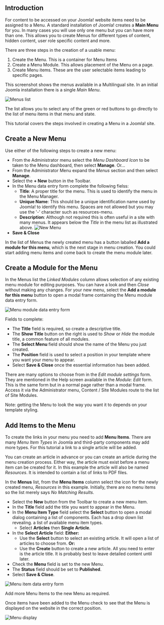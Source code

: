 <!-- Filename: J4.x:Adding_a_New_Menu / Display title: Adding a New Menu -->

## Introduction

For content to be accessed on your Joomla! website items need to be
assigned to a Menu. A standard installation of Joomla! creates a **Main
Menu** for you. In many cases you will use only one menu but you can
have more than one. This allows you to create Menus for different types
of content, hidden content, user role specific content and more.

There are three steps in the creation of a usable menu:

1. Create the Menu. This is a container for Menu Items
2. Create a Menu Module. This allows placement of the Menu on a page.
3. Create Menu items. These are the user selectable items leading to specific
pages.

This screenshot shows the menus available in a Multilingual site. In an
initial Joomla installation there is a single *Main Menu*.

![Menus list](../../../en/images/menus/menus-manage.png)

The list allows you to select any of the green or red buttons to go directly
to the list of menu items in that menu and state.

This tutorial covers the steps involved in creating a Menu in a Joomla! site.

## Create a New Menu

Use either of the following steps to create a new menu:

- From the Administrator menu select the *Menu Dashboard Icon* to be taken
to the Menu dashboard, then select **Manage**. Or...
- From the Administrator Menu expand the *Menus* section and then select
**Manage**.
- Select the  **+ New** button in the Toolbar.
- In the Menu data entry form complete the following fielss:
  - **Title**: A proper title for the menu. This is used to identify the
menu in the Menu Manager.
  - **Unique Name**: This should be a unique identification name used by
Joomla! to identify this menu. Spaces are not allowed but you may use
the '-' character such as resources-menu.
  - **Description**: Although not required this is often useful in a site with
    many menus. It appears below the *Title* in the menu list as illustrated
    above.
![New Menu](../../../en/images/menus/menus-new.png)
- **Save & Close**

In the list of Menus the newly created menu has a button laballed **Add a
module for this menu**, which is the next stage in menu creation. You could
start adding menu items and come back to create the menu module later.

## Create a Module for the Menu

In the Menus list the *Linked Modules* column allows selection of any existing
menu module for editing purposes. You can have a look and then *Close* without
making any changes. For your new menu, select the **Add a module for this menu**
button to open a modal frame containing the Menu module data entry form.

![Menu module data entry form](../../../en/images/menus/menus-module.png)

Fields to complete:

* The **Title** field is required, so create a descriptive title.
* The **Show Title** button on the right is used to *Show* or *Hide* the module
title, a common feature of all modules.
* The **Select Menu** field should show the name of the Menu you just created.
* The **Position** field is used to select a position in your template where
you want your menu to appear.
* Select **Save & Close** once the essential information has been added.

There are many options to choose from in the *Edit module settings* form. They
are mentioned in the Help screen available in the *Module: Edit* form. This is
the same form but in a normal page rather than a modal frame. Access it via the
Administrator menu, Content / Site Modules route to the list of Site Modules.

Note: getting the Menu to look the way you want it to depends on your template
styling.

## Add Items to the Menu

To create the links in your menu you need to add **Menu Items**. There are many
*Menu Item Types* in Joomla and third-party components may add more types. For
this tutorial a link to a single article will be added.

You can create an article in advance or you can create an article during the
menu creation process. Either way, the article must exist before a menu item
can be created for it. In this example the article will also be named
*Resources*. It is intended to contain a list of links to PDF files.

In the **Menus** list, from the **Menu Items** column select the icon for the
newly created menu, *Resources* in this example. Initially, there are no menu
items so the list merely says *No Matching Results*.

- Select the **New** button from the Toolbar to create a new menu item.
- In the **Title** field add the title you want to appear in the Menu.
- In the **Menu Item Type** field select the **Select** button to open a modal
dialog containing a list of components. Each has a drop down list revealing.
a list of available menu item types.
  - Select **Articles** then **Single Article**.
- In the **Select Article** field: **Either:**
  - Use the **Select** button to select an existing article. It will
  open a list of articles to choose from. **Or:**
  - Use the **Create** button to create a new article. All you need to enter is
  the article title. It is probably best to leave detailed content until later.
- Check the **Menu** field is set to the new Menu.
- The **Status** field should be set to **Published**.
- Select **Save & Close**.

![Menu item data entry form](../../../en/images/menus/menus-single-article.png)

Add more Menu Items to the new Menu as required.

Once items have been added to the Menu check to see that the Menu is displayed
on the website in the correct position.

![Menu display](../../../en/images/menus/menus-display.png)
